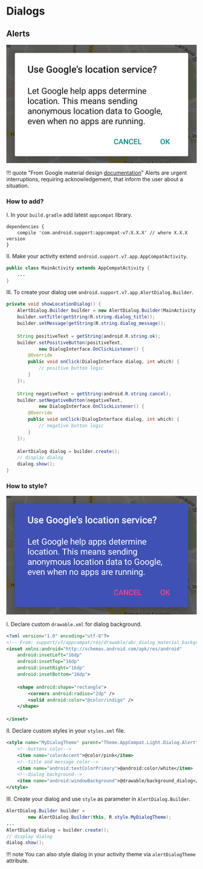 # Dialogs

## Alerts

![](../images/dialog_alert_simple.png)

!!! quote "From Google material design [documentation](https://material.io/guidelines/components/dialogs.html#dialogs-alerts)"
    Alerts are urgent interruptions, requiring acknowledgement, that inform the user about a situation.

### How to add?
I. In your `build.gradle` add latest `appcompat` library.

```
dependencies {  
    compile 'com.android.support:appcompat-v7:X.X.X' // where X.X.X version
}
```

II. Make your activity extend `android.support.v7.app.AppCompatActivity`.

```java
public class MainActivity extends AppCompatActivity {  
    ...
}
```

III. To create your dialog use  `android.support.v7.app.AlertDialog.Builder`.

```java
private void showLocationDialog() {
    AlertDialog.Builder builder = new AlertDialog.Builder(MainActivity.this);
    builder.setTitle(getString(R.string.dialog_title));
    builder.setMessage(getString(R.string.dialog_message));

    String positiveText = getString(android.R.string.ok);
    builder.setPositiveButton(positiveText,
            new DialogInterface.OnClickListener() {
        @Override
        public void onClick(DialogInterface dialog, int which) {
            // positive button logic
        }
    });

    String negativeText = getString(android.R.string.cancel);
    builder.setNegativeButton(negativeText,
            new DialogInterface.OnClickListener() {
        @Override
        public void onClick(DialogInterface dialog, int which) {
            // negative button logic
        }
    });

    AlertDialog dialog = builder.create();
    // display dialog
    dialog.show();
}
```

### How to style?

![](../images/dialog_alert_styled.png)

I. Declare custom `drawable.xml` for dialog background.

```xml
<?xml version="1.0" encoding="utf-8"?>
<!-- From: support/v7/appcompat/res/drawable/abc_dialog_material_background_light.xml -->
<inset xmlns:android="http://schemas.android.com/apk/res/android"
    android:insetLeft="16dp"
    android:insetTop="16dp"
    android:insetRight="16dp"
    android:insetBottom="16dp">

    <shape android:shape="rectangle">
        <corners android:radius="2dp" />
        <solid android:color="@color/indigo" />
    </shape>

</inset>
```

II. Declare custom styles in your `styles.xml` file.

```xml
<style name="MyDialogTheme" parent="Theme.AppCompat.Light.Dialog.Alert">
    <!--buttons color-->
    <item name="colorAccent">@color/pink</item>
    <!--title and message color-->
    <item name="android:textColorPrimary">@android:color/white</item>
    <!--dialog background-->
    <item name="android:windowBackground">@drawable/background_dialog</item>
</style>
```

III. Create your dialog and use `style` as parameter in `AlertDialog.Builder`.

```java
AlertDialog.Builder builder = 
        new AlertDialog.Builder(this, R.style.MyDialogTheme);
...
AlertDialog dialog = builder.create();
// display dialog
dialog.show();
```

!!! note 
        You can also style dialog in your activity theme via `alertDialogTheme` attribute.




